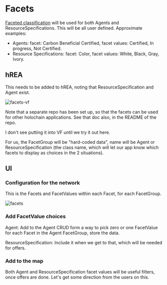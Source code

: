 # Facets

[Faceted classification](https://en.wikipedia.org/wiki/Faceted_classification) will be used for both Agents and ResourceSpecifications. This will be all user defined. Approximate examples:
* Agents: facet: Carbon Beneficial Certified, facet values: Certified, In progress, Not Certified.
* Resource Specifications: facet: Color, facet values: White, Black, Gray, Ivory.

## hREA

This needs to be added to hREA, noting that ResourceSpecification and Agent exist.

![facets-vf](https://user-images.githubusercontent.com/3776081/235470953-1a5b9e60-f8cc-4eb1-b4e0-7b0933804fd4.png)

Note that a separate repo has been set up, so that the facets can be used for other holochain applications. See that doc also, in the README of the repo.

I don't see putting it into VF until we try it out here.

For us, the FacetGroup will be "hard-coded data", name will be Agent or ResourceSpecification (the class name, which will let our app know which facets to display as choices in the 2 situations).

## UI

### Configuration for the network

This is the Facets and FacetValues within each Facet, for each FacetGroup.  

![facets](https://user-images.githubusercontent.com/3776081/235750866-c57bb316-d779-4e13-a81f-f5a7347248c2.png)


### Add FacetValue choices

Agent: Add to the Agent CRUD form a way to pick zero or one FacetValue for each Facet in the Agent FacetGroup, store the data.

ResourceSpecification: Include it when we get to that, which will be needed for offers.

### Add to the map

Both Agent and ResourceSpecification facet values will be useful filters, once offers are done.  Let's get some direction from the users on this.
